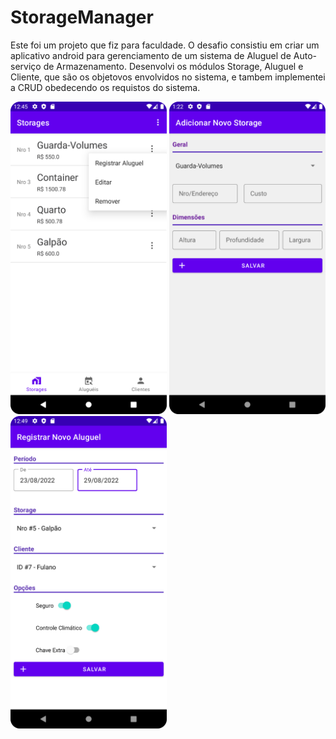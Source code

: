 # StorageManager

Este foi um projeto que fiz para faculdade. O desafio consistiu em criar um aplicativo android para gerenciamento de um sistema de Aluguel de Auto-serviço de Armazenamento. 
Desenvolvi os módulos Storage, Aluguel e Cliente, que são os objetovos envolvidos no sistema, e tambem implementei a CRUD obedecendo os requistos do sistema.

<img src="https://github.com/ladyllg/StorageManager/blob/master/storages4.png" alt="Módulo Storage" width="250"/>
<img src="https://github.com/ladyllg/StorageManager/blob/master/storages6.png" alt="Your image title" width="250"/>
<img src="https://github.com/ladyllg/StorageManager/blob/master/aluguel.png" alt="Your image title" width="250"/>
